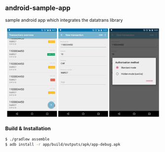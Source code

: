 ## android-sample-app
sample android app which integrates the datatrans library

![app screenshots](/static/1337.png)

### Build & Installation
```bash
$ ./gradlew assemble
$ adb install -r app/build/outputs/apk/app-debug.apk
```
